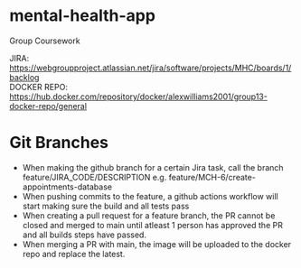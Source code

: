 # mental-health-app
Group Coursework

JIRA: https://webgroupproject.atlassian.net/jira/software/projects/MHC/boards/1/backlog   
DOCKER REPO: https://hub.docker.com/repository/docker/alexwilliams2001/group13-docker-repo/general

# Git Branches

- When making the github branch for a certain Jira task, call the branch feature/JIRA_CODE/DESCRIPTION e.g. feature/MCH-6/create-appointments-database
- When pushing commits to the feature, a github actions workflow will start making sure the build and all tests pass
- When creating a pull request for a feature branch, the PR cannot be closed and merged to main until atleast 1 person has approved the PR and all builds steps have passed.
- When merging a PR with main, the image will be uploaded to the docker repo and replace the latest.
